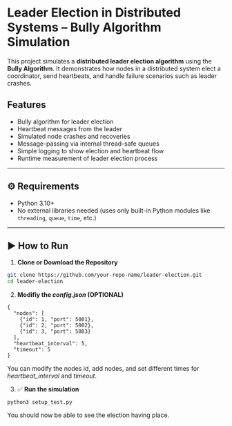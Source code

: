#  Leader Election in Distributed Systems – Bully Algorithm Simulation

This project simulates a **distributed leader election algorithm** using the **Bully Algorithm**. It demonstrates how nodes in a distributed system elect a coordinator, send heartbeats, and handle failure scenarios such as leader crashes.

## Features

- Bully algorithm for leader election
- Heartbeat messages from the leader
- Simulated node crashes and recoveries
- Message-passing via internal thread-safe queues
- Simple logging to show election and heartbeat flow
- Runtime measurement of leader election process

---

## ⚙️ Requirements

- Python 3.10+
- No external libraries needed (uses only built-in Python modules like `threading`, `queue`, `time`, etc.)

---

## ▶️ How to Run

1. **Clone or Download the Repository**

```bash
git clone https://github.com/your-repo-name/leader-election.git
cd leader-election
```

2. **Modifiy the *config.json* (OPTIONAL)**
```
{
  "nodes": [
    {"id": 1, "port": 5001},
    {"id": 2, "port": 5002},
    {"id": 3, "port": 5003}
  ],
  "heartbeat_interval": 5,
  "timeout": 5
}
```
You can modify the nodes id, add nodes, and set different times for *heartbeat_interval* and *timeout*.

3. ✅ **Run the simulation**
```
python3 setup_test.py
```
You should now be able to see the election having place.



